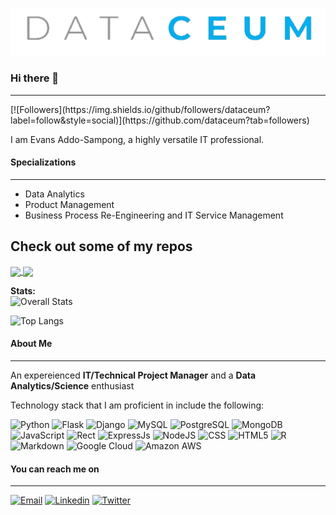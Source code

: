 ![Evans banner image](/img/dataceum_copy.jpg)

### Hi there 👋

---

<!--[![Visitors](https://visitor-badge.laobi.icu/badge?page_id=dataceum.dataceum)](https://visitor-badge.laobi.icu/badge?page_id=dataceum.dataceum) -->[![Followers](https://img.shields.io/github/followers/dataceum?label=follow&style=social)](https://github.com/dataceum?tab=followers)

I am Evans Addo-Sampong, a highly versatile IT professional.

#### Specializations

---

- Data Analytics
- Product Management
- Business Process Re-Engineering and IT Service Management

## **Check out some of my repos**

<a href="https://github.com/dataceum/course-collaboration-travel-plans ">
  <img align="center" src="https://github-readme-stats.vercel.app/api/pin/?username=dataceum&repo=course-collaboration-travel-plans " />
</a>
<a href="https://github.com/dataceum/course-collaboration-travel-plans ">
  <img align="center" src="https://github-readme-stats.vercel.app/api/pin/?username=dataceum&repo=course-collaboration-travel-plans " />
</a>

**Stats:**  
![Overall Stats](https://github-readme-stats.vercel.app/api?username=dataceum&count_private=false&theme=algolia&show_icons=true&custom_title=My%20Stats)

![Top Langs](https://github-readme-stats.vercel.app/api/top-langs/?username=dataceum&layout=default&custom_title=Technology%20Stack&langs_count=8)

#### About Me

---

An expereienced **IT/Technical Project Manager** and a **Data Analytics/Science** enthusiast

Technology stack that I am proficient in include the following:

![Python](https://img.shields.io/badge/Python-14354C?style=for-the-badge&logo=python&logoColor=white) ![Flask](https://img.shields.io/badge/Flask-000000?style=for-the-badge&logo=flask&logoColor=white) ![Django](https://img.shields.io/badge/Django-092E20?style=for-the-badge&logo=django&logoColor=white) ![MySQL](https://img.shields.io/badge/MySQL-3776AB?style=for-the-badge&logo=mysql&logoColor=white) ![PostgreSQL](https://img.shields.io/badge/PostgreSQL-3776AB?style=for-the-badge&logo=postgresql&logoColor=white) ![MongoDB](https://img.shields.io/badge/MongoDB-4EA94B?style=for-the-badge&logo=mongodb&logoColor=white) ![JavaScript](https://img.shields.io/badge/JavaScript-F7DF1E?style=for-the-badge&logo=javascript&logoColor=black) ![Rect](https://img.shields.io/badge/React-20232A?style=for-the-badge&logo=react&logoColor=61DAFB) ![ExpressJs](https://img.shields.io/badge/Express.js-404D59?style=for-the-badge) ![NodeJS](https://img.shields.io/badge/Node.js-43853D?style=for-the-badge&logo=node.js&logoColor=white) ![CSS](https://img.shields.io/badge/CSS3-1572B6?style=for-the-badge&logo=css3&logoColor=white) ![HTML5](https://img.shields.io/badge/HTML5-E34F26?style=for-the-badge&logo=html5&logoColor=white) ![R](https://img.shields.io/badge/R-276DC3?style=for-the-badge&logo=r&logoColor=white) ![Markdown](https://img.shields.io/badge/Markdown-000000?style=for-the-badge&logo=markdown&logoColor=white) ![Google Cloud](https://img.shields.io/badge/Google_Cloud-4285F4?style=for-the-badge&logo=google-cloud&logoColor=white) ![Amazon AWS](https://img.shields.io/badge/Amazon_AWS-232F3E?style=for-the-badge&logo=amazon-aws&logoColor=white)

#### You can reach me on

---

[![Email](https://img.shields.io/badge/Email-45C3EE?style=for-the-badge&logo=protonmail&logoColor=white)](mailto:evans@dtaceum.com) [![Linkedin](https://img.shields.io/badge/linkedin-%230077B5.svg?style=for-the-badge&logo=linkedin&logoColor=white)](https://www.linkedin.com/in/evans-addo-sampong-a983457a/) [![Twitter](https://img.shields.io/badge/Twitter-%231DA1F2.svg?style=for-the-badge&logo=Twitter&logoColor=white)](https://twitter.com/addosampong) <!--[![WhatsApp](https://img.shields.io/badge/WhatsApp-25D366?style=for-the-badge&logo=whatsapp&logoColor=white)](tel:+233243970706)-->
